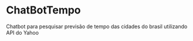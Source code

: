 # ChatBotTempo
Chatbot para pesquisar previsão de tempo das cidades do brasil utilizando API do Yahoo
